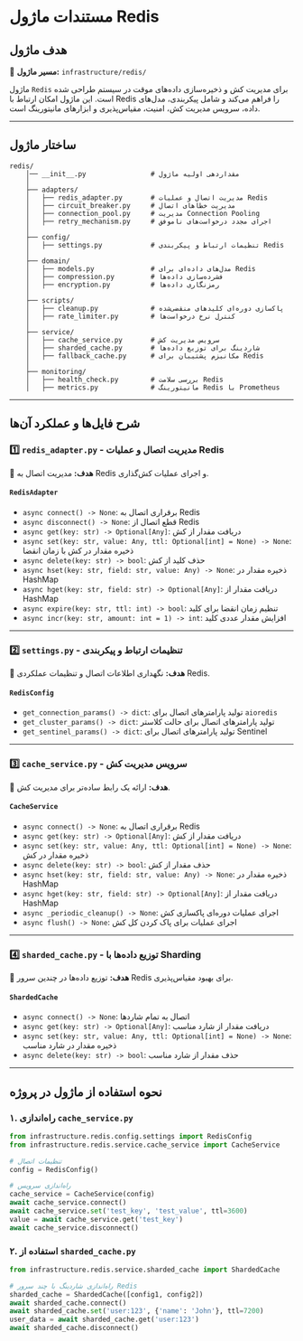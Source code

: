 # مستندات ماژول Redis

## هدف ماژول

📂 **مسیر ماژول:** `infrastructure/redis/`

ماژول `Redis` برای مدیریت کش و ذخیره‌سازی داده‌های موقت در سیستم طراحی شده است. این ماژول امکان ارتباط با Redis را فراهم می‌کند و شامل پیکربندی، مدل‌های داده، سرویس مدیریت کش، امنیت، مقیاس‌پذیری و ابزارهای مانیتورینگ است.

---

## **ساختار ماژول**

```
redis/
    │── __init__.py                # مقداردهی اولیه ماژول
    │
    ├── adapters/
    │   ├── redis_adapter.py       # مدیریت اتصال و عملیات Redis
    │   ├── circuit_breaker.py     # مدیریت خطاهای اتصال
    │   ├── connection_pool.py     # مدیریت Connection Pooling
    │   ├── retry_mechanism.py     # اجرای مجدد درخواست‌های ناموفق
    │
    ├── config/
    │   ├── settings.py            # تنظیمات ارتباط و پیکربندی Redis
    │
    ├── domain/
    │   ├── models.py              # مدل‌های داده‌ای برای Redis
    │   ├── compression.py         # فشرده‌سازی داده‌ها
    │   ├── encryption.py          # رمزنگاری داده‌ها
    │
    ├── scripts/
    │   ├── cleanup.py             # پاکسازی دوره‌ای کلیدهای منقضی‌شده
    │   ├── rate_limiter.py        # کنترل نرخ درخواست‌ها
    │
    ├── service/
    │   ├── cache_service.py       # سرویس مدیریت کش
    │   ├── sharded_cache.py       # شاردینگ برای توزیع داده‌ها
    │   ├── fallback_cache.py      # مکانیزم پشتیبان برای Redis
    │
    ├── monitoring/
    │   ├── health_check.py        # بررسی سلامت Redis
    │   ├── metrics.py             # مانیتورینگ Redis با Prometheus
```

---

## **شرح فایل‌ها و عملکرد آن‌ها**

### **1️⃣ `redis_adapter.py` - مدیریت اتصال و عملیات Redis**
📌 **هدف:** مدیریت اتصال به Redis و اجرای عملیات کش‌گذاری.

#### `RedisAdapter`
- `async connect() -> None`: برقراری اتصال به Redis
- `async disconnect() -> None`: قطع اتصال از Redis
- `async get(key: str) -> Optional[Any]`: دریافت مقدار از کش
- `async set(key: str, value: Any, ttl: Optional[int] = None) -> None`: ذخیره مقدار در کش با زمان انقضا
- `async delete(key: str) -> bool`: حذف کلید از کش
- `async hset(key: str, field: str, value: Any) -> None`: ذخیره مقدار در HashMap
- `async hget(key: str, field: str) -> Optional[Any]`: دریافت مقدار از HashMap
- `async expire(key: str, ttl: int) -> bool`: تنظیم زمان انقضا برای کلید
- `async incr(key: str, amount: int = 1) -> int`: افزایش مقدار عددی کلید

---

### **2️⃣ `settings.py` - تنظیمات ارتباط و پیکربندی**
📌 **هدف:** نگهداری اطلاعات اتصال و تنظیمات عملکردی Redis.

#### `RedisConfig`
- `get_connection_params() -> dict`: تولید پارامترهای اتصال برای `aioredis`
- `get_cluster_params() -> dict`: تولید پارامترهای اتصال برای حالت کلاستر
- `get_sentinel_params() -> dict`: تولید پارامترهای اتصال برای Sentinel

---

### **3️⃣ `cache_service.py` - سرویس مدیریت کش**
📌 **هدف:** ارائه یک رابط ساده‌تر برای مدیریت کش.

#### `CacheService`
- `async connect() -> None`: برقراری اتصال به Redis
- `async get(key: str) -> Optional[Any]`: دریافت مقدار از کش
- `async set(key: str, value: Any, ttl: Optional[int] = None) -> None`: ذخیره مقدار در کش
- `async delete(key: str) -> bool`: حذف مقدار از کش
- `async hset(key: str, field: str, value: Any) -> None`: ذخیره مقدار در HashMap
- `async hget(key: str, field: str) -> Optional[Any]`: دریافت مقدار از HashMap
- `async _periodic_cleanup() -> None`: اجرای عملیات دوره‌ای پاکسازی کش
- `async flush() -> None`: اجرای عملیات برای پاک کردن کل کش

---

### **4️⃣ `sharded_cache.py` - توزیع داده‌ها با Sharding**
📌 **هدف:** توزیع داده‌ها در چندین سرور Redis برای بهبود مقیاس‌پذیری.

#### `ShardedCache`
- `async connect() -> None`: اتصال به تمام شاردها
- `async get(key: str) -> Optional[Any]`: دریافت مقدار از شارد مناسب
- `async set(key: str, value: Any, ttl: Optional[int] = None) -> None`: ذخیره مقدار در شارد مناسب
- `async delete(key: str) -> bool`: حذف مقدار از شارد مناسب

---

## **نحوه استفاده از ماژول در پروژه**

### **۱. راه‌اندازی `cache_service.py`**
```python
from infrastructure.redis.config.settings import RedisConfig
from infrastructure.redis.service.cache_service import CacheService

# تنظیمات اتصال
config = RedisConfig()

# راه‌اندازی سرویس
cache_service = CacheService(config)
await cache_service.connect()
await cache_service.set('test_key', 'test_value', ttl=3600)
value = await cache_service.get('test_key')
await cache_service.disconnect()
```

### **۲. استفاده از `sharded_cache.py`**
```python
from infrastructure.redis.service.sharded_cache import ShardedCache

# راه‌اندازی شاردینگ با چند سرور Redis
sharded_cache = ShardedCache([config1, config2])
await sharded_cache.connect()
await sharded_cache.set('user:123', {'name': 'John'}, ttl=7200)
user_data = await sharded_cache.get('user:123')
await sharded_cache.disconnect()
```

